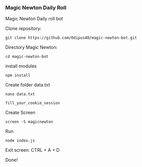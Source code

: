 ### Magic Newton Daily Roll

Magic Newton Daily roll bot

Clone repository:

```
git clone https://github.com/Odipus40/magic-newton-bot.git
```

Directory Magic Newton:

```
cd magic-newton-bot
```

install modules

```
npm install
```

Create folder data.txt

```
nano data.txt
```

`fill_your_cookie_session`

Create Screen

```
screen -S magicnewton
```

Run

```
node index.js
```

Exit screen:
CTRL + A + D

Done!
